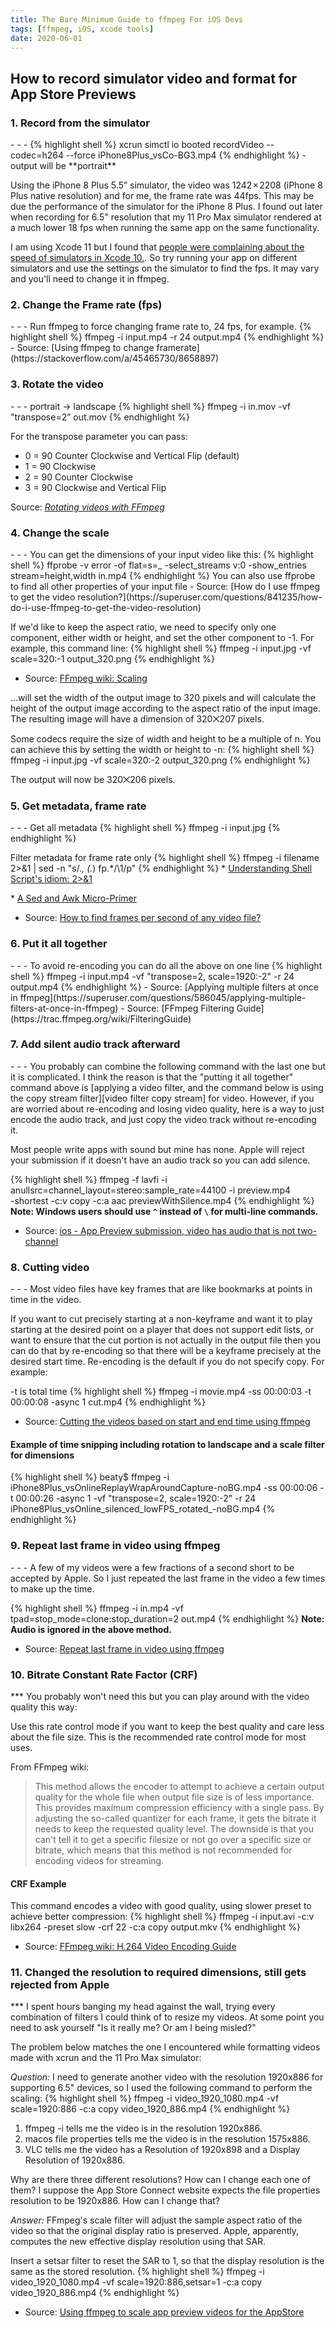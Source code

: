 ```yaml
---
title: The Bare Minimum Guide to ffmpeg For iOS Devs
tags: [ffmpeg, iOS, xcode tools]
date: 2020-06-01
---
```

## How to record simulator video and format for App Store Previews
<h3 id="xcrun-simctl-record">1. Record from the simulator</h3>
- - -
{% highlight shell %}
xcrun simctl io booted recordVideo --codec=h264 --force iPhone8Plus_vsCo-BG3.mp4
{% endhighlight %}
- output will be **portrait**

Using the iPhone 8 Plus 5.5” simulator, the video was 1242 × 2208 (iPhone 8 Plus native resolution) and for me, the frame rate was 44fps. This may be due the performance of the simulator for the iPhone 8 Plus. I found out later when recording for 6.5" resolution that my 11 Pro Max simulator rendered at a much lower 18 fps when running the same app on the same functionality.

I am using Xcode 11 but I found that [people were complaining about the speed of simulators in Xcode 10.](https://developer.apple.com/forums/thread/108668). So try running your app on different simulators and use the settings on the simulator to find the fps. It may vary and you'll need to change it in ffmpeg.

<h3 id="change-frame-rate">2. Change the Frame rate (fps)</h3>
- - -
Run ffmpeg to force changing frame rate to, 24 fps, for example.
{% highlight shell %}
ffmpeg -i input.mp4 -r 24 output.mp4
{% endhighlight %}
- Source: [Using ffmpeg to change framerate](https://stackoverflow.com/a/45465730/8658897)

<h3 id="rotate">3. Rotate the video</h3>
- - -
portrait -> landscape
{% highlight shell %}
ffmpeg -i in.mov -vf "transpose=2” out.mov
{% endhighlight %}

For the transpose parameter you can pass:

+ 0 = 90 Counter Clockwise and Vertical Flip (default)
+ 1 = 90 Clockwise
+ 2 = 90 Counter Clockwise
+ 3 = 90 Clockwise and Vertical Flip

Source: [*Rotating videos with FFmpeg*](https://stackoverflow.com/a/9570992/8658897)

<h3 id="change-dimensions">4. Change the scale</h3>
- - -
You can get the dimensions of your input video like this:
{% highlight shell %}
ffprobe -v error -of flat=s=_ -select_streams v:0 -show_entries stream=height,width in.mp4
{% endhighlight %}
You can also use ffprobe to find all other properties of your input file
- Source: [How do I use ffmpeg to get the video resolution?](https://superuser.com/questions/841235/how-do-i-use-ffmpeg-to-get-the-video-resolution)

If we'd like to keep the aspect ratio, we need to specify only one component, either width or height, and set the other component to -1. For example, this command line:
{% highlight shell %}
ffmpeg -i input.jpg -vf scale=320:-1 output_320.png
{% endhighlight %}
- Source: [FFmpeg wiki: Scaling](https://trac.ffmpeg.org/wiki/Scaling)

...will set the width of the output image to 320 pixels and will calculate the height of the output image according to the aspect ratio of the input image. The resulting image will have a dimension of 320⨉207 pixels.

Some codecs require the size of width and height to be a multiple of n. You can achieve this by setting the width or height to -n:
{% highlight shell %}
ffmpeg -i input.jpg -vf scale=320:-2 output_320.png
{% endhighlight %}

The output will now be 320⨉206 pixels.

<h3 id="get-frame-rate">5. Get metadata, frame rate</h3>
- - -
Get all metadata
{% highlight shell %}
ffmpeg -i input.jpg
{% endhighlight %}

Filter metadata for  frame rate only
{% highlight shell %}
ffmpeg -i filename 2>&1 | sed -n "s/.*, \(.*\) fp.*/\1/p"
{% endhighlight %}
\* [Understanding Shell Script's idiom: 2>&1](https://www.brianstorti.com/understanding-shell-script-idiom-redirect/)

\* [A Sed and Awk Micro-Primer](https://www.tldp.org/LDP/abs/html/x23170.html)
<!-- markdown thinks the rest of the file should be italics from here on, but the final html will not be -->

- Source: [How to find frames per second of any video file?](https://askubuntu.com/questions/110264/how-to-find-frames-per-second-of-any-video-file)

<h3 id="combine-filters">6. Put it all together</h3>
- - -
To avoid re-encoding you can do all the above on one line
{% highlight shell %}
ffmpeg -i input.mp4 -vf "transpose=2, scale=1920:-2" -r 24 output.mp4
{% endhighlight %}
- Source: [Applying multiple filters at once in ffmpeg](https://superuser.com/questions/586045/applying-multiple-filters-at-once-in-ffmpeg)
- Source: [FFmpeg Filtering Guide](https://trac.ffmpeg.org/wiki/FilteringGuide)

<h3 id="add-silence">7. Add silent audio track afterward</h3>
- - -
You probably can combine the following command with the last one but it is complicated. I think the reason is that the "putting it all together" command above is [applying a video filter, and the command below is using the copy stream filter][video filter copy stream] for video. However, if you are worried about re-encoding and losing video quality, here is a way to just encode the audio track, and just copy the video track without re-encoding it.

Most people write apps with sound but mine has none. Apple will reject your submission if it doesn't have an audio track so you can add silence.

{% highlight shell %}
ffmpeg -f lavfi -i anullsrc=channel_layout=stereo:sample_rate=44100 -i preview.mp4 \
-shortest -c:v copy -c:a aac previewWithSilence.mp4
{% endhighlight %}
**Note: Windows users should use `^` instead of `\` for multi-line commands.**
- Source: [ios - App Preview submission, video has audio that is not two-channel](https://stackoverflow.com/a/45983435)

<h3 id="cutting">8. Cutting video</h3>
- - -
Most video files have key frames that are like bookmarks at points in time in the video.

If you want to cut precisely starting at a non-keyframe and want it to play starting at the desired point on a player that does not support edit lists, or want to ensure that the cut portion is not actually in the output file then you can do that by re-encoding so that there will be a keyframe precisely at the desired start time. Re-encoding is the default if you do not specify copy. For example:

-t is total time
{% highlight shell %}
ffmpeg -i movie.mp4 -ss 00:00:03 -t 00:00:08 -async 1 cut.mp4
{% endhighlight %}
- Source: [Cutting the videos based on start and end time using ffmpeg](https://stackoverflow.com/questions/18444194/cutting-the-videos-based-on-start-and-end-time-using-ffmpeg)

#### Example of time snipping including rotation to landscape and a scale filter for dimensions
{% highlight shell %}
beaty$ ffmpeg -i iPhone8Plus_vsOnlineReplayWrapAroundCapture-noBG.mp4 -ss 00:00:06 -t 00:00:26 -async 1 -vf "transpose=2, scale=1920:-2" -r 24 iPhone8Plus_vsOnline_silenced_lowFPS_rotated_-noBG.mp4
{% endhighlight %}

<h3 id="repeat-last-frame">9. Repeat last frame in video using ffmpeg</h3>
- - -
A few of my videos were a few fractions of a second short to be accepted by Apple. So I just repeated the last frame in the video a few times to make up the time.

{% highlight shell %}
ffmpeg -i in.mp4 -vf tpad=stop_mode=clone:stop_duration=2 out.mp4
{% endhighlight %}
**Note: Audio is ignored in the above method.**
- Source: [Repeat last frame in video using ffmpeg](https://stackoverflow.com/questions/43414641/repeat-last-frame-in-video-using-ffmpeg)

<h3 id="bitrate-ffmpeg">10. Bitrate Constant Rate Factor (CRF)</h3>
***
You probably won't need this but you can play around with the video quality this way:

Use this rate control mode if you want to keep the best quality and care less about the file size. This is the recommended rate control mode for most uses.

From FFmpeg wiki:
>This method allows the encoder to attempt to achieve a certain output quality for the whole file when output file size is of less importance. This provides maximum compression efficiency with a single pass. By adjusting the so-called quantizer for each frame, it gets the bitrate it needs to keep the requested quality level. The downside is that you can't tell it to get a specific filesize or not go over a specific size or bitrate, which means that this method is not recommended for encoding videos for streaming.

#### CRF Example
This command encodes a video with good quality, using slower preset to achieve better compression:
{% highlight shell %}
ffmpeg -i input.avi -c:v libx264 -preset slow -crf 22 -c:a copy output.mkv
{% endhighlight %}

- Source: [FFmpeg wiki: H.264 Video Encoding Guide](https://trac.ffmpeg.org/wiki/Encode/H.264)

<h3 id="macos-sar-scaling">11. Changed the resolution to required dimensions, still gets rejected from Apple</h3>
***
I spent hours banging my head against the wall, trying every combination of filters I could think of to resize my videos. At some point you need to ask yourself "Is it really me? Or am I being misled?"

The problem below matches the one I encountered while formatting videos made with xcrun and the 11 Pro Max simulator:

*Question:* I need to generate another video with the resolution 1920x886 for supporting 6.5" devices,
so I used the following command to perform the scaling:
{% highlight shell %}
ffmpeg -i video_1920_1080.mp4 -vf scale=1920:886 -c:a copy video_1920_886.mp4
{% endhighlight %}
1.	ffmpeg -i tells me the video is in the resolution 1920x886.
2.	macos file properties tells me the video is in the resolution 1575x886.
3.	VLC tells me the video has a Resolution of 1920x898 and a Display Resolution of 1920x886.

Why are there three different resolutions? How can I change each one of them? I suppose the App Store Connect website expects the file properties resolution to be 1920x886. How can I change that?

*Answer:*
FFmpeg's scale filter will adjust the sample aspect ratio of the video so that the original display ratio is preserved. Apple, apparently, computes the new effective display resolution using that SAR.

Insert a setsar filter to reset the SAR to 1, so that the display resolution is the same as the stored resolution.
{% highlight shell %}
ffmpeg -i video_1920_1080.mp4 -vf scale=1920:886,setsar=1 -c:a copy video_1920_886.mp4
{% endhighlight %}
- Source: [Using ffmpeg to scale app preview videos for the AppStore](https://stackoverflow.com/questions/53573468/using-ffmpeg-to-scale-app-preview-videos-for-the-appstore)

[video filter copy stream]: https://stackoverflow.com/questions/53518589/how-to-use-filtering-and-stream-copy-together-with-ffmpeg
